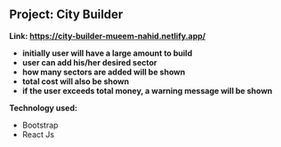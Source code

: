 ## Project: City Builder
****Link**: https://city-builder-mueem-nahid.netlify.app/**

 - **initially user will have a large amount to build** 
 - **user can add his/her desired sector**
 - **how many sectors are added will be shown**
 - **total cost will also be shown**
 - **if the user exceeds total money, a warning message will be shown**
 
**Technology used:**
 - Bootstrap
 - React Js
